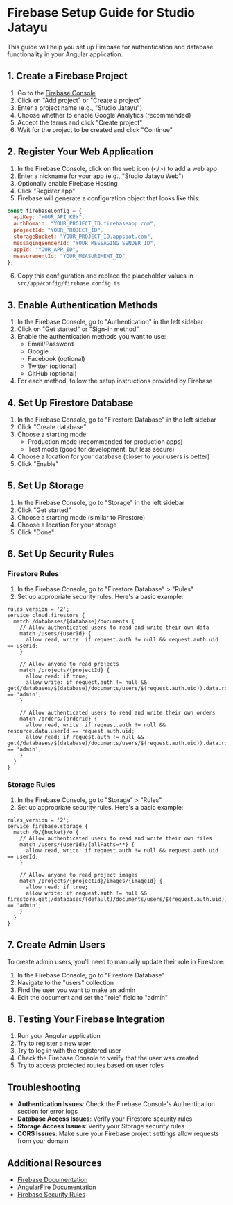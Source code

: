 # Firebase Setup Guide for Studio Jatayu

This guide will help you set up Firebase for authentication and database functionality in your Angular application.

## 1. Create a Firebase Project

1. Go to the [Firebase Console](https://console.firebase.google.com/)
2. Click on "Add project" or "Create a project"
3. Enter a project name (e.g., "Studio Jatayu")
4. Choose whether to enable Google Analytics (recommended)
5. Accept the terms and click "Create project"
6. Wait for the project to be created and click "Continue"

## 2. Register Your Web Application

1. In the Firebase Console, click on the web icon (</>) to add a web app
2. Enter a nickname for your app (e.g., "Studio Jatayu Web")
3. Optionally enable Firebase Hosting
4. Click "Register app"
5. Firebase will generate a configuration object that looks like this:

```javascript
const firebaseConfig = {
  apiKey: "YOUR_API_KEY",
  authDomain: "YOUR_PROJECT_ID.firebaseapp.com",
  projectId: "YOUR_PROJECT_ID",
  storageBucket: "YOUR_PROJECT_ID.appspot.com",
  messagingSenderId: "YOUR_MESSAGING_SENDER_ID",
  appId: "YOUR_APP_ID",
  measurementId: "YOUR_MEASUREMENT_ID"
};
```

6. Copy this configuration and replace the placeholder values in `src/app/config/firebase.config.ts`

## 3. Enable Authentication Methods

1. In the Firebase Console, go to "Authentication" in the left sidebar
2. Click on "Get started" or "Sign-in method"
3. Enable the authentication methods you want to use:
   - Email/Password
   - Google
   - Facebook (optional)
   - Twitter (optional)
   - GitHub (optional)
4. For each method, follow the setup instructions provided by Firebase

## 4. Set Up Firestore Database

1. In the Firebase Console, go to "Firestore Database" in the left sidebar
2. Click "Create database"
3. Choose a starting mode:
   - Production mode (recommended for production apps)
   - Test mode (good for development, but less secure)
4. Choose a location for your database (closer to your users is better)
5. Click "Enable"

## 5. Set Up Storage

1. In the Firebase Console, go to "Storage" in the left sidebar
2. Click "Get started"
3. Choose a starting mode (similar to Firestore)
4. Choose a location for your storage
5. Click "Done"

## 6. Set Up Security Rules

### Firestore Rules

1. In the Firebase Console, go to "Firestore Database" > "Rules"
2. Set up appropriate security rules. Here's a basic example:

```
rules_version = '2';
service cloud.firestore {
  match /databases/{database}/documents {
    // Allow authenticated users to read and write their own data
    match /users/{userId} {
      allow read, write: if request.auth != null && request.auth.uid == userId;
    }
    
    // Allow anyone to read projects
    match /projects/{projectId} {
      allow read: if true;
      allow write: if request.auth != null && get(/databases/$(database)/documents/users/$(request.auth.uid)).data.role == 'admin';
    }
    
    // Allow authenticated users to read and write their own orders
    match /orders/{orderId} {
      allow read, write: if request.auth != null && resource.data.userId == request.auth.uid;
      allow read: if request.auth != null && get(/databases/$(database)/documents/users/$(request.auth.uid)).data.role == 'admin';
    }
  }
}
```

### Storage Rules

1. In the Firebase Console, go to "Storage" > "Rules"
2. Set up appropriate security rules. Here's a basic example:

```
rules_version = '2';
service firebase.storage {
  match /b/{bucket}/o {
    // Allow authenticated users to read and write their own files
    match /users/{userId}/{allPaths=**} {
      allow read, write: if request.auth != null && request.auth.uid == userId;
    }
    
    // Allow anyone to read project images
    match /projects/{projectId}/images/{imageId} {
      allow read: if true;
      allow write: if request.auth != null && firestore.get(/databases/(default)/documents/users/$(request.auth.uid)).data.role == 'admin';
    }
  }
}
```

## 7. Create Admin Users

To create admin users, you'll need to manually update their role in Firestore:

1. In the Firebase Console, go to "Firestore Database"
2. Navigate to the "users" collection
3. Find the user you want to make an admin
4. Edit the document and set the "role" field to "admin"

## 8. Testing Your Firebase Integration

1. Run your Angular application
2. Try to register a new user
3. Try to log in with the registered user
4. Check the Firebase Console to verify that the user was created
5. Try to access protected routes based on user roles

## Troubleshooting

- **Authentication Issues**: Check the Firebase Console's Authentication section for error logs
- **Database Access Issues**: Verify your Firestore security rules
- **Storage Access Issues**: Verify your Storage security rules
- **CORS Issues**: Make sure your Firebase project settings allow requests from your domain

## Additional Resources

- [Firebase Documentation](https://firebase.google.com/docs)
- [AngularFire Documentation](https://github.com/angular/angularfire)
- [Firebase Security Rules](https://firebase.google.com/docs/rules) 
